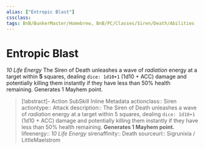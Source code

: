 ```yaml
---
alias: ["Entropic Blast"]
cssclass: 
tags: BnB/BunkerMaster/Homebrew, BnB/PC/Classes/Siren/Death/Abilities
---
```

# Entropic Blast
_10 Life Energy_
The Siren of Death unleashes a wave of _radiation_ energy at a target within __5__ squares, dealing `dice: 1d10+1` (1d10 + ACC) damage and potentially killing them instantly if they have less than 50% health remaining. Generates 1 Mayhem point.

>[!abstract]- Action SubSkill Inline Metadata
> actionclass:: Siren
> actiontype:: Attack
> description:: The Siren of Death unleashes a wave of _radiation_ energy at a target within 5 squares, dealing `dice: 1d10+1` (1d10 + ACC) damage and potentially killing them instantly if they have less than 50% health remaining. __Generates 1 Mayhem point.__
> lifeenergy:: _10 Life Energy_
> sirenaffinity:: Death
> sourceurl:: Sigrunixia / LittleMaelstrom
